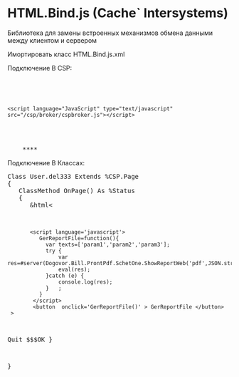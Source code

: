 # HTML.Bind.js  (Cache` Intersystems)
Библиотека для замены встроенных механизмов обмена данными между клиентом и сервером

Имортировать класс HTML.Bind.js.xml

Подключение В CSP:
<pre>
  <head>
    <script language="JavaScript" type="text/javascript" src="/csp/broker/cspxmlhttp.js"></script>
    <script language="JavaScript" type="text/javascript" src="/csp/broker/cspbroker.js"></script>
  </head>
    <script type="text/javascript" src="#($SYSTEM.CSP.GetDefaultApp($ZU(5)))#/#($zcvt("HTML.Bind.js","O","URL"))#.cls"></script>  
    ****
</pre>

Подключение В Классах:
<pre>
Class User.del333 Extends %CSP.Page
{
   ClassMethod OnPage() As %Status
   {
      &html<
           <script language='JavaScript' type='text/javascript' src='#($SYSTEM.CSP.GetDefaultApp($ZU(5)))#/#($zcvt("HTML.Bind.js","O","URL"))#.cls' > </script>   
           <script language='javascript'> 
              GerReportFile=function(){ 
                var texts=['param1','param2','param3']; 
                try { 
                    var res=#server(Dogovor.Bill.ProntPdf.SchetOne.ShowReportWeb('pdf',JSON.stringify(texts)))#;
                    eval(res);
                }catch (e) {
                    console.log(res);
                }   ; 
              }   
            </script> 
            <button  onclick='GerReportFile()' > GerReportFile </button> 
     > 
  Quit $$$OK
}

}


</pre>






